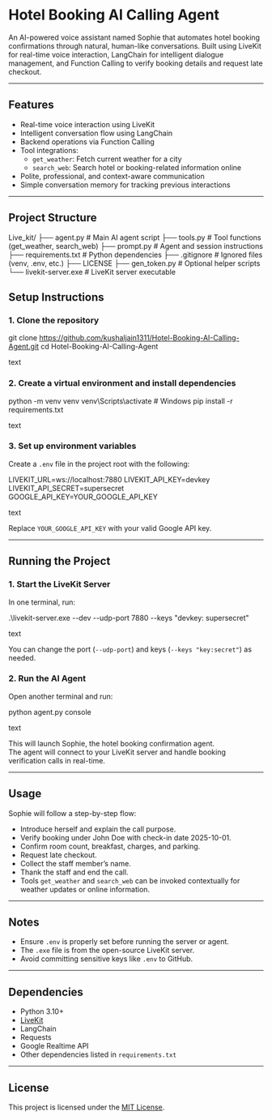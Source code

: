 # Hotel Booking AI Calling Agent

An AI-powered voice assistant named Sophie that automates hotel booking confirmations through natural, human-like conversations. Built using LiveKit for real-time voice interaction, LangChain for intelligent dialogue management, and Function Calling to verify booking details and request late checkout.

---

## Features

- Real-time voice interaction using LiveKit
- Intelligent conversation flow using LangChain
- Backend operations via Function Calling
- Tool integrations:
  - `get_weather`: Fetch current weather for a city
  - `search_web`: Search hotel or booking-related information online
- Polite, professional, and context-aware communication
- Simple conversation memory for tracking previous interactions

---

## Project Structure

Live_kit/
├── agent.py              # Main AI agent script
├── tools.py              # Tool functions (get_weather, search_web)
├── prompt.py             # Agent and session instructions
├── requirements.txt      # Python dependencies
├── .gitignore            # Ignored files (venv, .env, etc.)
├── LICENSE
├── gen_token.py          # Optional helper scripts
└── livekit-server.exe    # LiveKit server executable



## Setup Instructions

### 1. Clone the repository

git clone https://github.com/kushaljain1311/Hotel-Booking-AI-Calling-Agent.git
cd Hotel-Booking-AI-Calling-Agent

text

### 2. Create a virtual environment and install dependencies

python -m venv venv
venv\Scripts\activate # Windows
pip install -r requirements.txt

text

### 3. Set up environment variables

Create a `.env` file in the project root with the following:

LIVEKIT_URL=ws://localhost:7880
LIVEKIT_API_KEY=devkey
LIVEKIT_API_SECRET=supersecret
GOOGLE_API_KEY=YOUR_GOOGLE_API_KEY

text

Replace `YOUR_GOOGLE_API_KEY` with your valid Google API key.

---

## Running the Project

### 1. Start the LiveKit Server

In one terminal, run:

.\livekit-server.exe --dev --udp-port 7880 --keys "devkey: supersecret"

text

You can change the port (`--udp-port`) and keys (`--keys "key:secret"`) as needed.

### 2. Run the AI Agent

Open another terminal and run:

python agent.py console

text

This will launch Sophie, the hotel booking confirmation agent.  
The agent will connect to your LiveKit server and handle booking verification calls in real-time.

---

## Usage

Sophie will follow a step-by-step flow:

- Introduce herself and explain the call purpose.
- Verify booking under John Doe with check-in date 2025-10-01.
- Confirm room count, breakfast, charges, and parking.
- Request late checkout.
- Collect the staff member’s name.
- Thank the staff and end the call.
- Tools `get_weather` and `search_web` can be invoked contextually for weather updates or online information.

---

## Notes

- Ensure `.env` is properly set before running the server or agent.
- The `.exe` file is from the open-source LiveKit server.
- Avoid committing sensitive keys like `.env` to GitHub.

---

## Dependencies

- Python 3.10+
- [LiveKit](https://github.com/livekit/livekit-server)
- LangChain
- Requests
- Google Realtime API
- Other dependencies listed in `requirements.txt`

---

## License

This project is licensed under the [MIT License](https://chatgpt.com/c/LICENSE).

